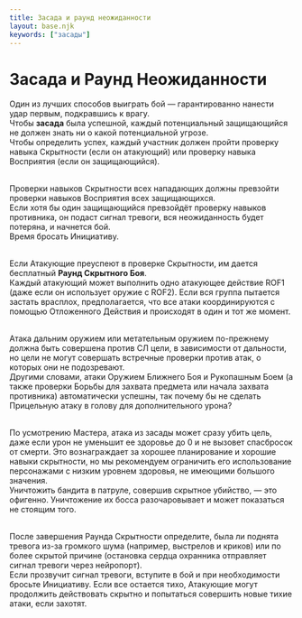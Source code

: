 ```yaml
---
title: Засада и раунд неожиданности
layout: base.njk
keywords: ["засады"]
---
```


# Засада и Раунд Неожиданности

Один из лучших способов выиграть бой — гарантированно нанести удар первым, подкравшись к врагу.<br>
Чтобы **засада** была успешной, каждый потенциальный защищающийся не должен знать ни о какой потенциальной угрозе.<br>
Чтобы определить успех, каждый участник должен пройти проверку навыка Скрытности (если он атакующий) или проверку навыка Восприятия (если он защищающийся).<br><br>

Проверки навыков Скрытности всех нападающих должны превзойти проверки навыков Восприятия всех защищающихся.<br>
Если хотя бы один защищающийся превзойдёт проверку навыков противника, он подаст сигнал тревоги,
вся неожиданность будет потеряна, и начнется бой.<br>
Время бросать Инициативу.<br><br>

Если Атакующие преуспеют в проверке Скрытности, им дается бесплатный **Раунд Скрытного Боя**.<br>
Каждый атакующий может выполнить одно атакующее действие ROF1 (даже если он использует оружие с ROF2).
Если вся группа пытается застать врасплох, предполагается, что все атаки координируются с помощью Отложенного Действия и происходят в один и тот же момент.<br><br>

Атака дальним оружием или метательным оружием по-прежнему должна быть совершена против СЛ цели, в зависимости от дальности, но цели не могут совершать встречные проверки против атак, о которых они не подозревают.<br>
Другими словами, атаки Оружием Ближнего Боя и Рукопашным Боем (а также проверки Борьбы для захвата предмета или начала захвата противника) автоматически успешны,
так почему бы не сделать Прицельную атаку в голову для дополнительного урона?<br><br>

По усмотрению Мастера, атака из засады может сразу убить цель, даже если урон не уменьшит ее здоровье до 0 и не вызовет спасбросок от смерти.
Это вознаграждает за хорошее планирование и хорошие навыки скрытности, но мы рекомендуем ограничить его использование персонажами с низким уровнем здоровья,
не имеющими большого значения.<br>
Уничтожить бандита в патруле, совершив скрытное убийство, — это офигенно.
Уничтожение их босса разочаровывает и может показаться не стоящим того.<br><br>

После завершения Раунда Скрытности определите,
была ли поднята тревога из-за громкого шума (например, выстрелов и криков) или по более скрытой причине (остановка сердца охранника отправляет сигнал тревоги через нейропорт).<br>
Если прозвучит сигнал тревоги, вступите в бой и при необходимости бросьте Инициативу.
Если все остается тихо, Атакующие могут продолжить действовать скрытно и попытаться совершить новые тихие атаки, если захотят.

